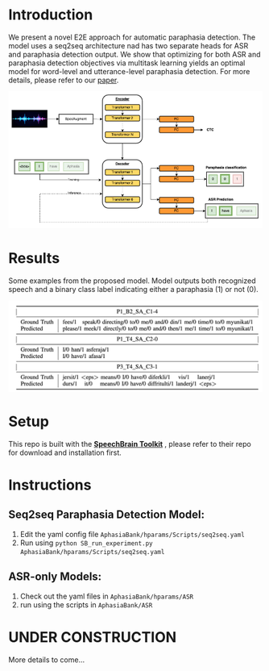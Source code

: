# Introduction
We present a novel E2E approach for automatic paraphasia detection. The model uses a seq2seq architecture nad has two separate heads for ASR and paraphasia detection output. We show that optimizing for both ASR and paraphasia detection objectives via multitask learning yields an optimal model for word-level and utterance-level paraphasia detection. For more details, please refer to our [paper](https://arxiv.org/abs/2312.10518).

![](media/model_arch.png)

# Results
Some examples from the proposed model. Model outputs both recognized speech and a binary class label indicating either a paraphasia (1) or not (0).

![](media/examples.png)

# Setup
This repo is built with the **[SpeechBrain Toolkit](https://github.com/speechbrain/speechbrain)** , please refer to their repo for download and installation first.


# Instructions
##  Seq2seq Paraphasia Detection Model:
1. Edit the yaml config file `AphasiaBank/hparams/Scripts/seq2seq.yaml`
2. Run using `python SB_run_experiment.py AphasiaBank/hparams/Scripts/seq2seq.yaml`

##  ASR-only Models:
1. Check out the yaml files in `AphasiaBank/hparams/ASR`
2. run using the scripts in `AphasiaBank/ASR`

# UNDER CONSTRUCTION
More details to come...

